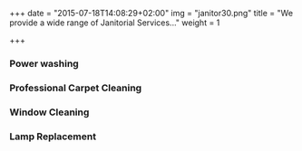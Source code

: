 +++
date = "2015-07-18T14:08:29+02:00"
img = "janitor30.png"
title = "We provide a wide range of Janitorial Services..."
weight = 1

+++
### Power washing

### Professional Carpet Cleaning

### Window Cleaning

### Lamp Replacement